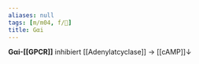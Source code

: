 ```yaml
---
aliases: null
tags: [m/m04, f/🧪]
title: Gαi
---
```

**Gαi-[[GPCR]]** inhibiert [[Adenylatcyclase]] → [[cAMP]]↓
